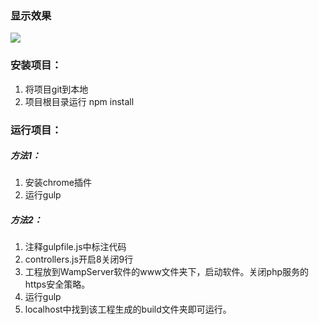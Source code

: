 ### 显示效果

<img src="show1.gif">

### 安装项目：
1. 将项目git到本地
2. 项目根目录运行 npm install 

### 运行项目：
##### 方法1：
1. 安装chrome插件
2. 运行gulp

##### 方法2：
1. 注释gulpfile.js中标注代码
2. controllers.js开启8关闭9行
3. 工程放到WampServer软件的www文件夹下，启动软件。关闭php服务的https安全策略。
4. 运行gulp
5. localhost中找到该工程生成的build文件夹即可运行。

